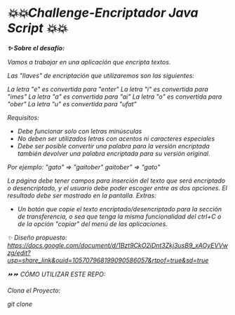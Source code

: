 # <em>💥💥Challenge-Encriptador Java Script 💥💥<em>

<b>✨ Sobre el desafío:</b>

Vamos a trabajar en una aplicación que encripta textos.

Las "llaves" de encriptación que utilizaremos son las siguientes:

La letra "e" es convertida para "enter"
La letra "i" es convertida para "imes"
La letra "a" es convertida para "ai"
La letra "o" es convertida para "ober"
La letra "u" es convertida para "ufat"

Requisitos:
- Debe funcionar solo con letras minúsculas
- No deben ser utilizados letras con acentos ni caracteres especiales
- Debe ser posible convertir una palabra para la versión encriptada también devolver una palabra encriptada para su versión original.

Por ejemplo:
"gato" => "gaitober"
gaitober" => "gato"

La página debe tener campos para
inserción del texto que será encriptado o desencriptado, y el usuario debe poder escoger entre as dos opciones.
El resultado debe ser mostrado en la pantalla.
Extras:
- Un botón que copie el texto encriptado/desencriptado para la sección de transferencia, o sea que tenga la misma funcionalidad del ctrl+C o de la opción "copiar" del menú de las aplicaciones.


✨ Diseño propuesto: https://docs.google.com/document/d/1Bzt9CkO2iDnt3Zkj3usB9_xAOyEVVwzg/edit?usp=share_link&ouid=105707968199090586057&rtpof=true&sd=true


⏩⏩ CÓMO UTILIZAR ESTE REPO:

Clona el Proyecto:

git clone 





